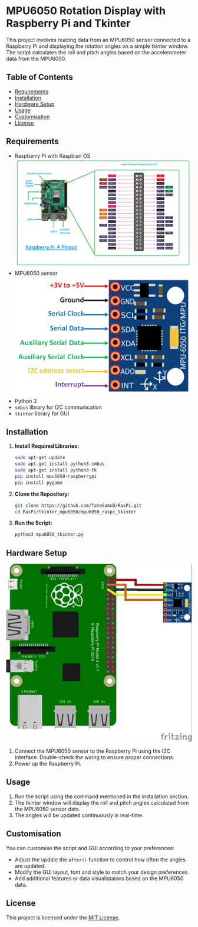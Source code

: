 # MPU6050 Rotation Display with Raspberry Pi and Tkinter

This project involves reading data from an MPU6050 sensor connected to a Raspberry Pi and displaying the rotation angles on a simple tkinter window. The script calculates the roll and pitch angles based on the accelerometer data from the MPU6050.

## Table of Contents

- [Requirements](#requirements)
- [Installation](#installation)
- [Hardware Setup](#hardware-setup)
- [Usage](#usage)
- [Customisation](#customisation)
- [License](#license)

## Requirements

- Raspberry Pi with Raspbian OS
![Raspberry Pi 4](/mpu6050_raspi_tkinter/misc/raspberry-pi-4.png)
- MPU6050 sensor
![MPU6050 Sensor](/mpu6050_raspi_tkinter/misc/MPU6050-Pinout.png)
- Python 3
- `smbus` library for I2C communication
- `tkinter` library for GUI

## Installation

1. **Install Required Libraries:**

   ```bash
   sudo apt-get update
   sudo apt-get install python3-smbus
   sudo apt-get install python3-tk
   pip install mpu6050-raspberrypi
   pip install pygame
   ```

2. **Clone the Repository:**

    ```bash
    git clone https://github.com/TateSamuD/RasPi.git
    cd RasPi/tkinter_mpu6050/mpu6050_raspi_tkinter
    ```

3. **Run the Script:**

    ```bash
    python3 mpu6050_tkinter.py
    ```

## Hardware Setup

![Raspberry Pi to MPU6050 snesor Connection](/mpu6050_raspi_tkinter/misc/mpu6050_raspi_connection.png)

1. Connect the MPU6050 sensor to the Raspberry Pi using the I2C interface. Double-check the wiring to ensure proper connections.
2. Power up the Raspberry Pi.

## Usage

1. Run the script using the command mentioned in the installation section.
2. The tkinter window will display the roll and pitch angles calculated from the MPU6050 sensor data.
3. The angles will be updated continuously in real-time.

## Customisation

You can customise the script and GUI according to your preferences:

- Adjust the update the `after()` function to control how often the angles are updated.
- Modify the GUI layout, font and style to match your design preferences.
- Add additional features or data visualistaions based on the MPU6050 data.

## License

This project is licensed under the [MIT License](/LICENSE).
